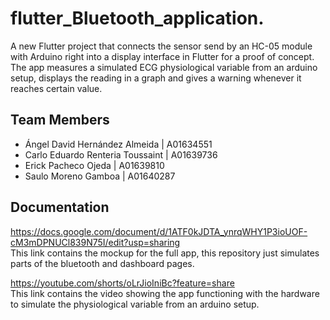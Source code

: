 # flutter_Bluetooth_application.  
A new Flutter project that connects the sensor send by an HC-05 module with Arduino right into a display interface in Flutter for a proof of concept.   
The app measures a simulated ECG physiological variable from an arduino setup, displays the reading in a graph and gives a warning whenever it reaches certain value.  
## Team Members
- Ángel David Hernández Almeida | A01634551  
- Carlo Eduardo Renteria Toussaint | A01639736  
- Erick Pacheco Ojeda | A01639810  
- Saulo Moreno Gamboa | A01640287

## Documentation
https://docs.google.com/document/d/1ATF0kJDTA_ynrqWHY1P3ioUOF-cM3mDPNUCl839N75I/edit?usp=sharing  
This link contains the mockup for the full app, this repository just simulates parts of the bluetooth and dashboard pages.  

https://youtube.com/shorts/oLrJioIniBc?feature=share  
This link contains the video showing the app functioning with the hardware to simulate the physiological variable from an arduino setup.  
